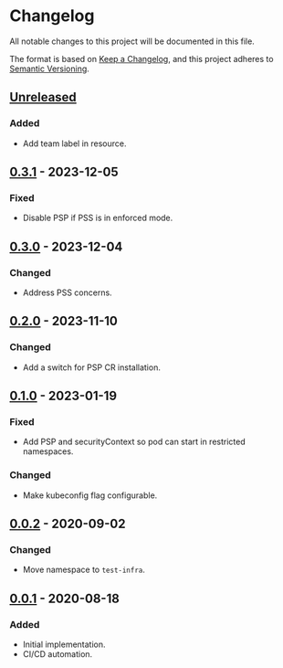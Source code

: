 # Changelog

All notable changes to this project will be documented in this file.

The format is based on [Keep a Changelog](https://keepachangelog.com/en/1.0.0/),
and this project adheres to [Semantic Versioning](https://semver.org/spec/v2.0.0.html).

## [Unreleased]

### Added

- Add team label in resource.

## [0.3.1] - 2023-12-05

### Fixed

- Disable PSP if PSS is in enforced mode.

## [0.3.0] - 2023-12-04

### Changed

- Address PSS concerns.

## [0.2.0] - 2023-11-10

### Changed

- Add a switch for PSP CR installation.

## [0.1.0] - 2023-01-19

### Fixed

- Add PSP and securityContext so pod can start in restricted namespaces.

### Changed

- Make kubeconfig flag configurable.

## [0.0.2] - 2020-09-02

### Changed

- Move namespace to `test-infra`.

## [0.0.1] - 2020-08-18

### Added

- Initial implementation.
- CI/CD automation.


[Unreleased]: https://github.com/giantswarm/prow-log-aggregator/compare/v0.3.1...HEAD
[0.3.1]: https://github.com/giantswarm/prow-log-aggregator/compare/v0.3.0...v0.3.1
[0.3.0]: https://github.com/giantswarm/prow-log-aggregator/compare/v0.2.0...v0.3.0
[0.2.0]: https://github.com/giantswarm/prow-log-aggregator/compare/v0.1.0...v0.2.0
[0.1.0]: https://github.com/giantswarm/prow-log-aggregator/compare/v0.0.2...v0.1.0
[0.0.2]: https://github.com/giantswarm/prow-log-aggregator/compare/v0.0.1...v0.0.2
[0.0.1]: https://github.com/giantswarm/prow-log-aggregator/releases/tag/v0.0.1
